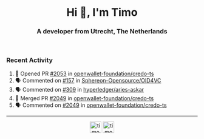 <h1 align="center">Hi 👋, I'm Timo</h1>
<h3 align="center">A developer from Utrecht, The Netherlands</h3>
<br/>
<!-- https://github.com/rahuldkjain/github-profile-readme-generator --!>

<!--  <p align="left"><img src="https://github-readme-stats.vercel.app/api?username=timoglastra&show_icons=true&count_private=true&" alt="timoglastra" /></p> --!>

<!--
Github language stats
<p align="left"><img src="https://github-readme-stats.vercel.app/api/top-langs/?username=timoglastra&layout=compact" alt="timoglastra" /><p>
-->

<!-- Codestats language stats -->
<!-- <p align="left"><img src="https://codestats-readme.vercel.app/api/top-langs/?username=timoglastra&layout=compact&language_count=12" alt="timoglastra" /><p>    --!>
  
<h3>Recent Activity</h3>

<!--START_SECTION:activity-->
1. 💪 Opened PR [#2053](https://github.com/openwallet-foundation/credo-ts/pull/2053) in [openwallet-foundation/credo-ts](https://github.com/openwallet-foundation/credo-ts)
2. 🗣 Commented on [#157](https://github.com/Sphereon-Opensource/OID4VC/pull/157#issuecomment-2397017547) in [Sphereon-Opensource/OID4VC](https://github.com/Sphereon-Opensource/OID4VC)
3. 🗣 Commented on [#309](https://github.com/hyperledger/aries-askar/issues/309#issuecomment-2393109323) in [hyperledger/aries-askar](https://github.com/hyperledger/aries-askar)
4. 🎉 Merged PR [#2049](https://github.com/openwallet-foundation/credo-ts/pull/2049) in [openwallet-foundation/credo-ts](https://github.com/openwallet-foundation/credo-ts)
5. 🗣 Commented on [#2049](https://github.com/openwallet-foundation/credo-ts/pull/2049#issuecomment-2392081724) in [openwallet-foundation/credo-ts](https://github.com/openwallet-foundation/credo-ts)
<!--END_SECTION:activity-->

---

<p align="center">
<a href="https://twitter.com/timoglastra" target="blank"><img align="center" src="https://cdn.jsdelivr.net/npm/simple-icons@3.0.1/icons/twitter.svg" alt="timoglastra" height="30" width="30" /></a>
<a href="https://linkedin.com/in/timoglastra" target="blank"><img align="center" src="https://cdn.jsdelivr.net/npm/simple-icons@3.0.1/icons/linkedin.svg" alt="timoglastra" height="30" width="30" /></a>
</p>



